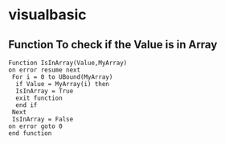 # visualbasic

## Function To check if the Value is in Array
```
Function IsInArray(Value,MyArray)
on error resume next
 For i = 0 to UBound(MyArray)
  if Value = MyArray(i) then
  IsInArray = True
  exit function
  end if
 Next
 IsInArray = False
on error goto 0
end function
```
